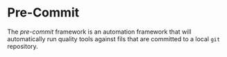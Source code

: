 # Pre-Commit

The *pre-commit* framework is an automation framework that will automatically run quality tools against fils that are committed to a local `git` repository.
